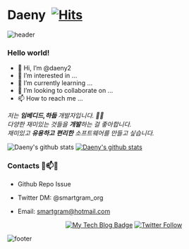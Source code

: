 

# Daeny&nbsp; [![Hits](https://hits.seeyoufarm.com/api/count/incr/badge.svg?url=https%3A%2F%2Fgithub.com%2Fdaeny2%2Fdaeny2)](https://hits.seeyoufarm.com) 

![header](https://capsule-render.vercel.app/api?type=wave&color=gradient&height=300&section=header&text=Daeny's%20Github&fontSize=40)

### Hello world!&nbsp;

- 👋 Hi, I’m @daeny2
- 👀 I’m interested in ...
- 🌱 I’m currently learning ...
- 💞️ I’m looking to collaborate on ...
- 📫 How to reach me ...


<p>
  <em>
    저는 <b>임베디드,하둡 </b> 개발자입니다. 👨‍💻 <br>
    다양한 재미있는 것들을 <b>개발</b>하는 걸 좋아합니다.  <br>
    재미있고 <b>유용하고</b> <b>편리한</b> 소프트웨어를 만들고 싶습니다. 
  </em>  
</p>

![Daeny's github stats](https://github-readme-stats.vercel.app/api?username=daeny2&show_icons=true)
[![Daeny's github stats](https://github-readme-stats.vercel.app/api/top-langs/?username=daeny2&show_icons=true&hide_border=true&title_color=004386&icon_color=004386&layout=compact)](https://github.com/daeny2)

  

<!--
### Project ⚡

* Development Diary Blog([blog](https://kinetic27.github.io))
* [Unknown to Wellknown](https://github.com/justiceHui/Unknown-To-Wellknown): Advanced Algorithm Introduction
* [814Solver](https://github.com/kimjg1119/814Solver): [BOJ 18789 814-2](https://www.acmicpc.net/problem/18789) solver using Genetic Algorithm
-->

### Contacts 🎁📫🎁

* Github Repo Issue
* Twitter DM: @smartgram_org
* Email: smartgram@hotmail.com

  <div align=center>
  
  [![My Tech Blog Badge](http://img.shields.io/badge/-My%20Tech%20blog-black?style=flat-square&logo=github&link=https://daeny2.github.io/)](https://daeny2.github.io/) 
  [![Twitter Follow](https://img.shields.io/twitter/follow/dev_kinetic?label=Follow%20me&style=social)](https://twitter.com/smartgram_org)
  </div>
  
![footer](https://capsule-render.vercel.app/api?type=wave&color=gradient&height=150&section=footer)


<!---
daeny2/daeny2 is a ✨ special ✨ repository because its `README.md` (this file) appears on your GitHub profile.
You can click the Preview link to take a look at your changes.
--->
